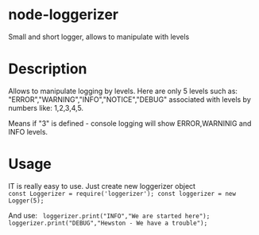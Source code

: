 # node-loggerizer
Small and short logger, allows to manipulate with levels

<H1>Description</H1>

Allows to manipulate logging by levels. Here are only 5 levels such as:
"ERROR","WARNING","INFO","NOTICE","DEBUG" associated with levels by numbers like:
1,2,3,4,5. 

Means if "3" is defined - console logging will show ERROR,WARNINIG and INFO levels.

<H1>Usage</H1>

IT is really easy to use. Just create new loggerizer object
<code>
const Loggerizer 	= require('loggerizer');
const loggerizer 	= new Logger(5); 
</code>

And use:
<code>
loggerizer.print("INFO","We are started here");
loggerizer.print("DEBUG","Hewston - We have a trouble");
</code>